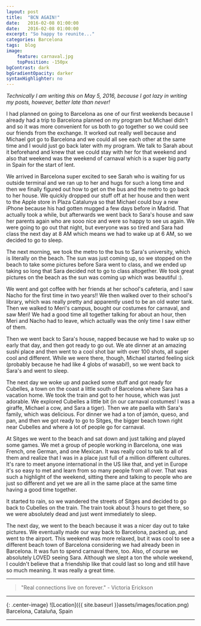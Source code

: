 ```yaml
---
layout: post
title:  "BCN AGAIN!"
date:   2016-02-08 01:00:00
date:   2016-02-08 01:00:00
excerpt: "So happy to reunite..."
categories: Barcelona
tags:  blog
image:
    feature: carnaval.jpg
    topPosition: -150px
bgContrast: dark
bgGradientOpacity: darker
syntaxHighlighter: no
---
```


*Technically I am writing this on May 5, 2016, because I got lazy in writing my posts, however, better late than never!*


I had planned on going to Barcelona as one of our first weekends because I already had a trip to Barcelona planned on my program but Michael didn't and so it was more convenient for us both to go together so we could see our friends from the exchange. It worked out really well because and Michael got go to Barcelona and we could all see each other at the same time and I would just go back later with my program. We talk to Sarah about it beforehand and knew that we could stay with her for that weekend and also that weekend was the weekend of carnaval which is a super big party in Spain for the start of lent.


We arrived in Barcelona super excited to see Sarah who is waiting for us outside terminal and we ran up to her and hugs for such a long time and then we finally figured out how to get on the bus and the metro to go back to her house. We quickly dropped our stuff off at her house and then went to the Apple store in Plaza Catalunya so that Michael could buy a new iPhone because his had gotten mugged a few days before in Madrid. That actually took a while, but afterwards we went back to Sara's house and saw her parents again who are sooo nice and were so happy to see us again. We were going to go out that night, but everyone was so tired and Sara had class the next day at 8 AM which means we had to wake up at 6 AM, so we decided to go to sleep.

The next morning, we took the metro to the bus to Sara's university, which is literally on the beach. The sun was just coming up, so we stopped on the beach to take some pictures before Sara went to class, and we ended up taking so long that Sara decided not to go to class altogether. We took great pictures on the beach as the sun was coming up which was beautiful :).

We went and got coffee with her friends at her school's cafeteria, and I saw Nacho for the first time in two years!! We then walked over to their school's library, which was really pretty and apparently used to be an old water tank. Then we walked to Meri's campus, bought our costumes for carnaval, and saw Meri! We had a good time all together talking for about an hour, then Meri and Nacho had to leave, which actually was the only time I saw either of them.

Then we went back to Sara's house, napped because we had to wake up so early that day, and then got ready to go out. We ate dinner at an amazing sushi place and then went to a cool shot bar with over 100 shots, all super cool and different. While we were there, though, Michael started feeling sick (probably because he had like 4 globs of wasabi!), so we went back to Sara's and went to sleep.

The next day we woke up and packed some stuff and got ready for Cubelles, a town on the coast a little south of Barcelona where Sara has a vacation home. We took the train and got to her house, which was just adorable. We explored Cubelles a little bit (in our carnaval costumes! I was a giraffe, Michael a cow, and Sara a tiger). Then we ate paella with Sara's family, which was delicious. For dinner we had a ton of jamón, queso, and pan, and then we got ready to go to Sitges, the bigger beach town right near Cubelles and where a lot of people go for carnaval.

At Sitges we went to the beach and sat down and just talking and played some games. We met a group of people working in Barcelona, one was French, one German, and one Mexican. It was really cool to talk to all of them and realize that I was in a place just full of a million different cultures. It's rare to meet anyone international in the US like that, and yet in Europe it's so easy to met and learn from so many people from all over. That was such a highlight of the weekend, sitting there and talking to people who are just so different and yet we are all in the same place at the same time having a good time together.

It started to rain, so we wandered the streets of Sitges and decided to go back to Cubelles on the train. The train took about 3 hours to get there, so we were absolutely dead and just went immediately to sleep.

The next day, we went to the beach because it was a nicer day out to take pictures. We eventually made our way back to Barcelona, packed up, and went to the airport. This weekend was more relaxed, but it was cool to see a different beach town of Barcelona considering we had already been in Barcelona. It was fun to spend carnaval there, too. Also, of course we absolutely LOVED seeing Sara. Although we slept a ton the whole weekend, I couldn't believe that a friendship like that could last so long and still have so much meaning. It was really a great time.



<hr>

<blockquote class="largeQuote">"Real connections live on forever." - Victoria Erickson</blockquote>

<hr>

{: .center-image}
![Location]({{ site.baseurl }}assets/images/location.png) Barcelona, Cataluña, Spain

<hr>